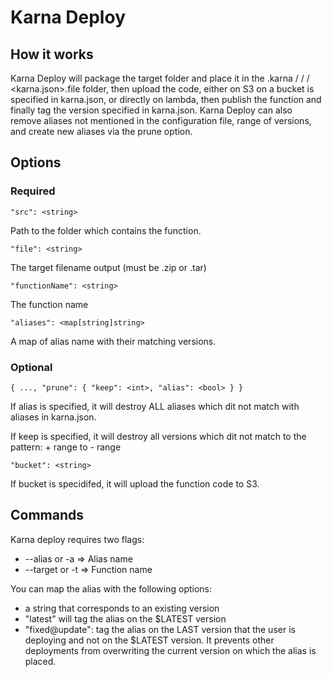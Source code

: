 # Karna Deploy

## How it works

Karna Deploy will package the target folder and place it in the .karna / <functionName> / <alias> / <karna.json>.file folder, then upload the code,
either on S3 on a bucket is specified in karna.json, or directly on lambda, then publish the function and finally tag the version
specified in karna.json.
Karna Deploy can also remove aliases not mentioned in the configuration file, range of versions, and create new aliases
via the prune option.

## Options

### Required

`"src": <string>`

Path to the folder which contains the function.

`"file": <string>`

The target filename output (must be .zip or .tar)

`"functionName": <string>`

The function name

`"aliases": <map[string]string>`

A map of alias name with their matching versions.

### Optional

`{ ..., "prune": { "keep": <int>, "alias": <bool> } }`

If alias is specified, it will destroy ALL aliases which dit not match with aliases in karna.json.

If keep is specified, it will destroy all versions which dit not match to the pattern: <each-alias-version> + range to <each-alias-version> - range

`"bucket": <string>`

If bucket is specidifed, it will upload the function code to S3.

## Commands

Karna deploy requires two flags:

- --alias or -a => Alias name
- --target or -t => Function name

You can map the alias with the following options:

- a string that corresponds to an existing version
- "latest" will tag the alias on the \$LATEST version
- "fixed@update": tag the alias on the LAST version that the user is deploying and not on the \$LATEST version. It
  prevents other deployments from overwriting the current version on which the alias is placed.
